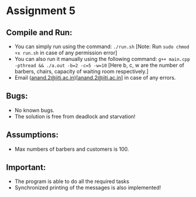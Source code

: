 # Assignment 5

## Compile and Run:
- You can simply run using the command: ```./run.sh``` [Note: Run ```sudo chmod +x run.sh``` in case of any permission error]
- You can also run it manually using the following command: ```g++ main.cpp -pthread && ./a.out -b=2 -c=5 -w=10``` [Here b, c, w are the number of barbers, chairs, capacity of waiting room respectively.]
- Email (anand.2@iitj.ac.in)[anand.2@iitj.ac.in] in case of any errors.

## Bugs:
- No known bugs.
- The solution is free from deadlock and starvation!

## Assumptions:
- Max numbers of barbers and customers is 100.

## Important: 
- The program is able to do all the required tasks
- Synchronized printing of the messages is also implemented!